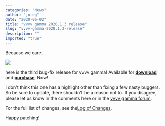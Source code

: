```yaml
---
categories: "News"
author: "joreg"
date: "2020-06-02"
title: "vvvv gamma 2020.1.3 release"
slug: "vvvv-gamma-2020.1.3-release"
description: ""
imported: "true"
---
```



Because we care,

![](vvvv-2020.1.3.png)

here is the third bug-fix release for vvvv gamma! Available for **[download](https://visualprogramming.net/#Download)** and **[purchase](https://store.vvvv.org)**. Now!

I don't think this one has a highlight other than fixing a few nasty buggers. So be sure to update, there shouldn't be a reason not to. If you disagree, please let us know in the comments here or in the [vvvv gamma forum](https://discourse.vvvv.org/c/vvvv-gamma/28).

For the full list of changes, see the[Log of Changes](https://thegraybook.vvvv.org/changelog/2020.1.html).

Happy patching!
